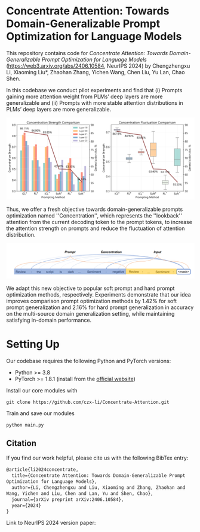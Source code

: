 # Concentrate Attention: Towards Domain-Generalizable Prompt Optimization for Language Models
This repository contains code for *Concentrate Attention: Towards Domain-Generalizable Prompt Optimization for Language Models* (https://web3.arxiv.org/abs/2406.10584, NeurIPS 2024) by Chengzhengxu Li, Xiaoming Liu*, Zhaohan Zhang, Yichen Wang, Chen Liu, Yu Lan, Chao Shen. 

In this codebase we conduct pilot experiments and find that (i) Prompts gaining more attention weight from PLMs’ deep layers are more generalizable and (ii) Prompts with more stable attention distributions in PLMs’ deep layers are more generalizable. 

![](figure1.png)

Thus, we offer a fresh objective towards domain-generalizable prompts optimization named ''Concentration'', which represents the ''lookback'' attention from the current decoding token to the prompt tokens, to increase the attention strength on prompts and reduce the fluctuation of attention distribution. 

![](figure.png)

We adapt this new objective to popular soft prompt and hard prompt optimization methods, respectively. Experiments demonstrate that our idea improves comparison prompt optimization methods by 1.42% for soft prompt generalization and 2.16% for hard prompt generalization in accuracy on the multi-source domain generalization setting, while maintaining satisfying in-domain performance. 

# Setting Up

Our codebase requires the following Python and PyTorch versions: 
* Python >= 3.8
* PyTorch >= 1.8.1 (install from the [official website](https://pytorch.org/get-started/locally/))

Install our core modules with
```
git clone https://github.com/czx-li/Concentrate-Attention.git
```
Train and save our modules
```
python main.py
```
## Citation

If you find our work helpful, please cite us with the following BibTex entry:

```
@article{li2024concentrate,
  title={Concentrate Attention: Towards Domain-Generalizable Prompt Optimization for Language Models},
  author={Li, Chengzhengxu and Liu, Xiaoming and Zhang, Zhaohan and Wang, Yichen and Liu, Chen and Lan, Yu and Shen, Chao},
  journal={arXiv preprint arXiv:2406.10584},
  year={2024}
}
```

Link to NeurIPS 2024 version paper: 
